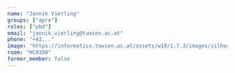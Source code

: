 ```yaml
---
name: "Jannik Vierling"
groups: ["apre"]
roles: ["phd"]
email: "jannik.vierling@tuwien.ac.at"
phone: "+43..."
image: "https://informatics.tuwien.ac.at/assets/w18/1.7.3/images/silhouette.svg"
room: "HC0300"
former_member: false
---
```


<!--
Your custom content goes here.
-->